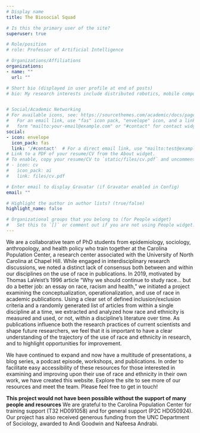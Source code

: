 ```yaml
---
# Display name
title: The Biosocial Squad

# Is this the primary user of the site?
superuser: true

# Role/position
# role: Professor of Artificial Intelligence

# Organizations/Affiliations
organizations:
- name: ""
  url: ""

# Short bio (displayed in user profile at end of posts)
# bio: My research interests include distributed robotics, mobile computing and programmable matter.


# Social/Academic Networking
# For available icons, see: https://sourcethemes.com/academic/docs/page-builder/#icons
#   For an email link, use "fas" icon pack, "envelope" icon, and a link in the
#   form "mailto:your-email@example.com" or "#contact" for contact widget.
social:
- icon: envelope
  icon_pack: fas
  link: '/#contact'  # For a direct email link, use "mailto:test@example.org".
# Link to a PDF of your resume/CV from the About widget.
# To enable, copy your resume/CV to `static/files/cv.pdf` and uncomment the lines below.
# - icon: cv
#   icon_pack: ai
#   link: files/cv.pdf

# Enter email to display Gravatar (if Gravatar enabled in Config)
email: ""

# Highlight the author in author lists? (true/false)
highlight_name: false

# Organizational groups that you belong to (for People widget)
#   Set this to `[]` or comment out if you are not using People widget.
---
```


We are a collaborative team of PhD students from epidemiology, sociology, anthropology, and health policy who train together at the Carolina Population Center, a research center associated with the University of North Carolina at Chapel Hill. While engaged in interdisciplinary research discussions, we noted a distinct lack of consensus both between and within our disciplines on the use of race in publications. In 2019, motivated by Thomas LaVeist’s 1996 article “Why we should continue to study race… but do a better job: an essay on race, racism and health,” we initiated a project examining the conceptualization, operationalization, and use of race in academic publications. Using a clear set of defined inclusion/exclusion criteria and a randomly generated list of articles from within a single discipline at a time, we extracted and analyzed how race and ethnicity is measured and used, or not, within a discipline’s literature over time. As publications influence both the research practices of current scientists and shape future researchers, we feel that it is important to have a clear understanding of the trajectory of the use of race and ethnicity in research, and to highlight opportunities for improvement.

We have continued to expand and now have a multitude of presentations, a blog series, a podcast episode, workshops, and publications. In order to facilitate easy accessibility of these resources for those interested in examining and improving upon their use of race and ethnicity in their own work, we have created this website. Explore the site to see more of our resources and meet the team. Please feel free to get in touch! 

**This project would not have been possible without the support of many people and resources**
We are grateful to the Carolina Population Center for training support (T32 HD091058) and for general support (P2C HD050924). Our project has also received generous funding from the UNC Department of Sociology, awarded to Andi Goodwin and Nafeesa Andrabi. 

